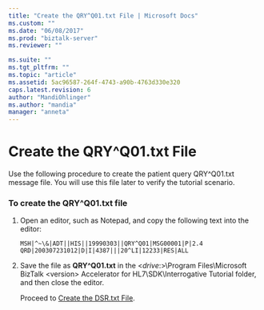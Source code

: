 ```yaml
---
title: "Create the QRY^Q01.txt File | Microsoft Docs"
ms.custom: ""
ms.date: "06/08/2017"
ms.prod: "biztalk-server"
ms.reviewer: ""

ms.suite: ""
ms.tgt_pltfrm: ""
ms.topic: "article"
ms.assetid: 5ac96587-264f-4743-a90b-4763d330e320
caps.latest.revision: 6
author: "MandiOhlinger"
ms.author: "mandia"
manager: "anneta"
---
```

# Create the QRY^Q01.txt File
Use the following procedure to create the patient query QRY^Q01.txt message file. You will use this file later to verify the tutorial scenario.  
  
### To create the QRY^Q01.txt file  
  
1. Open an editor, such as Notepad, and copy the following text into the editor:  
  
   ```  
   MSH|^~\&|ADT||HIS||19990303||QRY^Q01|MSG00001|P|2.4  
   QRD|200307231012|D|I|4387|||20^LI|12233|RES|ALL  
   ```  
  
2. Save the file as **QRY^Q01.txt** in the \<*drive*:\>\Program Files\Microsoft BizTalk \<version\> Accelerator for HL7\SDK\Interrogative Tutorial folder, and then close the editor.  
  
   Proceed to [Create the DSR.txt File](../../adapters-and-accelerators/accelerator-hl7/create-the-dsr-txt-file.md).